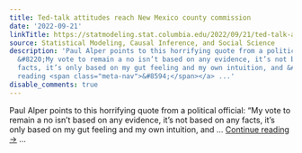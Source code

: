 ```yaml
---
title: Ted-talk attitudes reach New Mexico county commission
date: '2022-09-21'
linkTitle: https://statmodeling.stat.columbia.edu/2022/09/21/ted-talk-attitudes-reach-new-mexico-county-commission/
source: Statistical Modeling, Causal Inference, and Social Science
description: 'Paul Alper points to this horrifying quote from a political official:
  &#8220;My vote to remain a no isn’t based on any evidence, it’s not based on any
  facts, it’s only based on my gut feeling and my own intuition, and &#8230; <a href="https://statmodeling.stat.columbia.edu/2022/09/21/ted-talk-attitudes-reach-new-mexico-county-commission/">Continue
  reading <span class="meta-nav">&#8594;</span></a> ...'
disable_comments: true
---
```

Paul Alper points to this horrifying quote from a political official: &#8220;My vote to remain a no isn’t based on any evidence, it’s not based on any facts, it’s only based on my gut feeling and my own intuition, and &#8230; <a href="https://statmodeling.stat.columbia.edu/2022/09/21/ted-talk-attitudes-reach-new-mexico-county-commission/">Continue reading <span class="meta-nav">&#8594;</span></a> ...